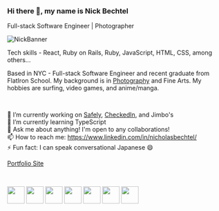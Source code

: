 <!-- permalink: /index.html -->

### Hi there 👋, my name is Nick Bechtel

Full-stack Software Engineer | Photographer

![NickBanner](https://user-images.githubusercontent.com/87031638/153313250-f899e42e-af1e-457a-9d35-52c90cc80a21.png)

Tech skills - React, Ruby on Rails, Ruby, JavaScript, HTML, CSS, among others...

Based in NYC - Full-stack Software Engineer and recent graduate from FlatIron School. My background is in [Photography](https://www.nickbechtel.com/) and Fine Arts. My hobbies are surfing, video games, and anime/manga.

<br/>

🔭 I’m currently working on [Safely](https://github.com/nikudon612/Safely), [CheckedIn](https://github.com/dialloflatno/Checkin), and Jimbo's
<br/>
🌱 I’m currently learning TypeScript
<br/>
💬 Ask me about anything! I'm open to any collaborations!
<br/>
📫 How to reach me: https://www.linkedin.com/in/nicholasbechtel/
<br/>
⚡ Fun fact: I can speak conversational Japanese :smile:

[Portfolio Site](https://nikudon612.github.io/Portfolio/)

<br/>

<img src="https://cdn.jsdelivr.net/gh/devicons/devicon/icons/javascript/javascript-original.svg" height='40'/> <img src="https://cdn.jsdelivr.net/gh/devicons/devicon/icons/nodejs/nodejs-original.svg" height='40'/> <img src="https://cdn.jsdelivr.net/gh/devicons/devicon/icons/react/react-original.svg" height='40' /> <img src="https://cdn.jsdelivr.net/gh/devicons/devicon/icons/rails/rails-plain-wordmark.svg" height='40' /> <img src="https://cdn.jsdelivr.net/gh/devicons/devicon/icons/ruby/ruby-plain-wordmark.svg" height='40' /> <img src="https://cdn.jsdelivr.net/gh/devicons/devicon/icons/npm/npm-original-wordmark.svg"  height='40' /> <img src="https://cdn.jsdelivr.net/gh/devicons/devicon/icons/figma/figma-original.svg" height='40'/>
